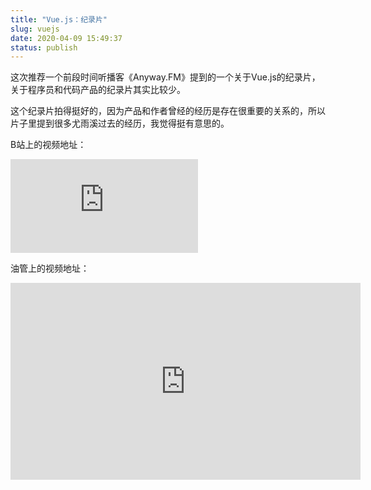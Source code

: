 ```yaml
---
title: "Vue.js：纪录片"
slug: vuejs
date: 2020-04-09 15:49:37
status: publish
---
```


这次推荐一个前段时间听播客《Anyway.FM》提到的一个关于Vue.js的纪录片，关于程序员和代码产品的纪录片其实比较少。

这个纪录片拍得挺好的，因为产品和作者曾经的经历是存在很重要的关系的，所以片子里提到很多尤雨溪过去的经历，我觉得挺有意思的。

B站上的视频地址：

<iframe src="https://player.bilibili.com/player.html?aid=91714806&bvid=BV1L7411M7Ut&cid=156590466&page=1" scrolling="no" border="0" frameborder="no" framespacing="0" allowfullscreen="true"> </iframe>

油管上的视频地址：

<iframe width="560" height="315" src="https://www.youtube.com/embed/OrxmtDw4pVI" frameborder="0" allow="accelerometer; autoplay; encrypted-media; gyroscope; picture-in-picture" allowfullscreen></iframe>